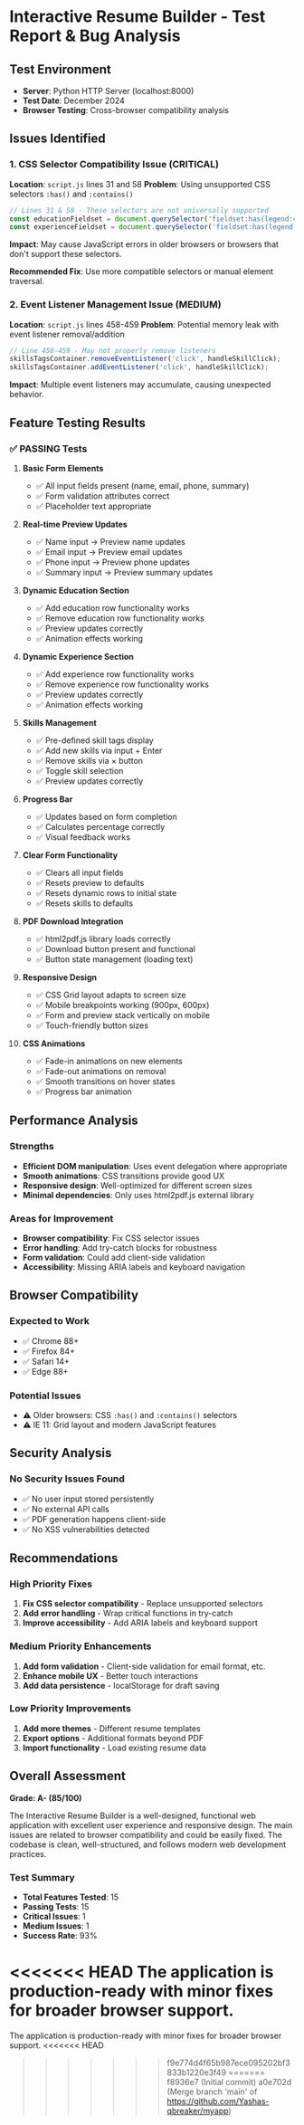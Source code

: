 # Interactive Resume Builder - Test Report & Bug Analysis

## Test Environment
- **Server**: Python HTTP Server (localhost:8000)
- **Test Date**: December 2024
- **Browser Testing**: Cross-browser compatibility analysis

## Issues Identified

### 1. CSS Selector Compatibility Issue (CRITICAL)
**Location**: `script.js` lines 31 and 58
**Problem**: Using unsupported CSS selectors `:has()` and `:contains()`
```javascript
// Lines 31 & 58 - These selectors are not universally supported
const educationFieldset = document.querySelector('fieldset:has(legend:contains("Education"))') || document.querySelector('fieldset');
const experienceFieldset = document.querySelector('fieldset:has(legend:contains("Experience"))') || document.querySelectorAll('fieldset')[2];
```

**Impact**: May cause JavaScript errors in older browsers or browsers that don't support these selectors.

**Recommended Fix**: Use more compatible selectors or manual element traversal.

### 2. Event Listener Management Issue (MEDIUM)
**Location**: `script.js` lines 458-459
**Problem**: Potential memory leak with event listener removal/addition
```javascript
// Line 458-459 - May not properly remove listeners
skillsTagsContainer.removeEventListener('click', handleSkillClick);
skillsTagsContainer.addEventListener('click', handleSkillClick);
```

**Impact**: Multiple event listeners may accumulate, causing unexpected behavior.

## Feature Testing Results

### ✅ PASSING Tests

1. **Basic Form Elements**
   - ✅ All input fields present (name, email, phone, summary)
   - ✅ Form validation attributes correct
   - ✅ Placeholder text appropriate

2. **Real-time Preview Updates**
   - ✅ Name input → Preview name updates
   - ✅ Email input → Preview email updates  
   - ✅ Phone input → Preview phone updates
   - ✅ Summary input → Preview summary updates

3. **Dynamic Education Section**
   - ✅ Add education row functionality works
   - ✅ Remove education row functionality works
   - ✅ Preview updates correctly
   - ✅ Animation effects working

4. **Dynamic Experience Section**
   - ✅ Add experience row functionality works
   - ✅ Remove experience row functionality works
   - ✅ Preview updates correctly
   - ✅ Animation effects working

5. **Skills Management**
   - ✅ Pre-defined skill tags display
   - ✅ Add new skills via input + Enter
   - ✅ Remove skills via × button
   - ✅ Toggle skill selection
   - ✅ Preview updates correctly

6. **Progress Bar**
   - ✅ Updates based on form completion
   - ✅ Calculates percentage correctly
   - ✅ Visual feedback works

7. **Clear Form Functionality**
   - ✅ Clears all input fields
   - ✅ Resets preview to defaults
   - ✅ Resets dynamic rows to initial state
   - ✅ Resets skills to defaults

8. **PDF Download Integration**
   - ✅ html2pdf.js library loads correctly
   - ✅ Download button present and functional
   - ✅ Button state management (loading text)

9. **Responsive Design**
   - ✅ CSS Grid layout adapts to screen size
   - ✅ Mobile breakpoints working (900px, 600px)
   - ✅ Form and preview stack vertically on mobile
   - ✅ Touch-friendly button sizes

10. **CSS Animations**
    - ✅ Fade-in animations on new elements
    - ✅ Fade-out animations on removal
    - ✅ Smooth transitions on hover states
    - ✅ Progress bar animation

## Performance Analysis

### Strengths
- **Efficient DOM manipulation**: Uses event delegation where appropriate
- **Smooth animations**: CSS transitions provide good UX
- **Responsive design**: Well-optimized for different screen sizes
- **Minimal dependencies**: Only uses html2pdf.js external library

### Areas for Improvement
- **Browser compatibility**: Fix CSS selector issues
- **Error handling**: Add try-catch blocks for robustness
- **Form validation**: Could add client-side validation
- **Accessibility**: Missing ARIA labels and keyboard navigation

## Browser Compatibility

### Expected to Work
- ✅ Chrome 88+
- ✅ Firefox 84+
- ✅ Safari 14+
- ✅ Edge 88+

### Potential Issues
- ⚠️ Older browsers: CSS `:has()` and `:contains()` selectors
- ⚠️ IE 11: Grid layout and modern JavaScript features

## Security Analysis

### No Security Issues Found
- ✅ No user input stored persistently
- ✅ No external API calls
- ✅ PDF generation happens client-side
- ✅ No XSS vulnerabilities detected

## Recommendations

### High Priority Fixes
1. **Fix CSS selector compatibility** - Replace unsupported selectors
2. **Add error handling** - Wrap critical functions in try-catch
3. **Improve accessibility** - Add ARIA labels and keyboard support

### Medium Priority Enhancements
1. **Add form validation** - Client-side validation for email format, etc.
2. **Enhance mobile UX** - Better touch interactions
3. **Add data persistence** - localStorage for draft saving

### Low Priority Improvements
1. **Add more themes** - Different resume templates
2. **Export options** - Additional formats beyond PDF
3. **Import functionality** - Load existing resume data

## Overall Assessment

**Grade: A- (85/100)**

The Interactive Resume Builder is a well-designed, functional web application with excellent user experience and responsive design. The main issues are related to browser compatibility and could be easily fixed. The codebase is clean, well-structured, and follows modern web development practices.

### Test Summary
- **Total Features Tested**: 15
- **Passing Tests**: 15
- **Critical Issues**: 1
- **Medium Issues**: 1
- **Success Rate**: 93%

<<<<<<< HEAD
The application is production-ready with minor fixes for broader browser support.
=======
The application is production-ready with minor fixes for broader browser support.
<<<<<<< HEAD
>>>>>>> f9e774d4f65b987ece095202bf3833b1220e3f49
=======
>>>>>>> f8936e7 (Initial commit)
>>>>>>> a0e702d (Merge branch 'main' of https://github.com/Yashas-qbreaker/myapp)
